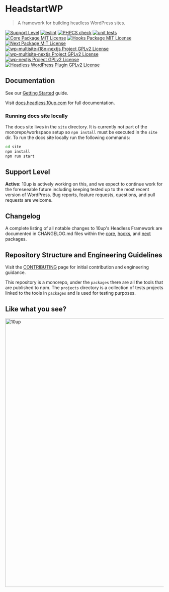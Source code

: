 
# HeadstartWP

> A framework for building headless WordPress sites.

[![Support Level](https://img.shields.io/badge/support-active-green.svg)](#support-level) [![eslint](https://github.com/10up/headless/actions/workflows/eslint.yml/badge.svg)](https://github.com/10up/headless/actions/workflows/eslint.yml) [![PHPCS check](https://github.com/10up/headless/actions/workflows/phpcs.yml/badge.svg)](https://github.com/10up/headless/actions/workflows/phpcs.yml) [![unit tests](https://github.com/10up/headless/actions/workflows/unit-tests.yml/badge.svg)](https://github.com/10up/headless/actions/workflows/unit-tests.yml)
[![Core Package MIT License](https://img.shields.io/badge/core%20package-MIT-green)](https://github.com/10up/headless/blob/develop/packages/core/LICENSE.md) [![Hooks Package MIT License](https://img.shields.io/badge/hooks%20package-MIT-green)](https://github.com/10up/headless/blob/develop/packages/hooks/LICENSE.md) [![Next Package MIT License](https://img.shields.io/badge/next%20package-MIT-green)](https://github.com/10up/headless/blob/develop/packages/next/LICENSE.md)
[![wp-multisite-i18n-nextjs Project GPLv2 License](https://img.shields.io/badge/wp--multisite--i18n--nextjs%20project-GPLv2-orange)](https://github.com/10up/headless/blob/develop/projects/wp-multisite-i18n-nextjs/LICENSE.md) [![wp-multisite-nextjs Project GPLv2 License](https://img.shields.io/badge/wp--multisite--nextjs%20project-GPLv2-orange)](https://github.com/10up/headless/blob/develop/projects/wp-multisite-nextjs/LICENSE.md) [![wp-nextjs Project GPLv2 License](https://img.shields.io/badge/wp--nextjs%20package-GPLv2-orange)](https://github.com/10up/headless/blob/develop/projects/wp-nextjs/LICENSE.md)
[![Headless WordPress Plugin GPLv2 License](https://img.shields.io/badge/Headless%20WordPress%20plugin-GPLv2-orange)](https://github.com/10up/headless/blob/develop/wp/tenup-headless-wp/LICENSE.md)

## Documentation

See our [Getting Started](http://docs.headless.10up.com/docs/getting-started/quick-setup/) guide.

Visit [docs.headless.10up.com](https://docs.headless.10up.com) for full documentation.

### Running docs site locally

The docs site lives in the `site` directory. It is currently not part of the monorepo/workspace setup so `npm install` must be executed in the `site` dir. To run the docs site locally run the following commands:

```bash
cd site
npm install
npm run start
```

## Support Level

**Active:** 10up is actively working on this, and we expect to continue work for the foreseeable future including keeping tested up to the most recent version of WordPress.  Bug reports, feature requests, questions, and pull requests are welcome.

## Changelog

A complete listing of all notable changes to 10up's Headless Framework are documented in CHANGELOG.md files within the [core](https://github.com/10up/headless/blob/develop/packages/core/CHANGELOG.md), [hooks](https://github.com/10up/headless/blob/develop/packages/hooks/CHANGELOG.md), and [next](https://github.com/10up/headless/blob/develop/packages/next/CHANGELOG.md) packages.

## Repository Structure and Engineering Guidelines

Visit the [CONTRIBUTING](/CONTRIBUTING.md) page for initial contribution and engineering guidance.

This repository is a monorepo, under the `packages` there are all the tools that are published to npm. The `projects` directory is a collection of tests projects linked to the tools in `packages` and is used for testing purposes.

## Like what you see?

<a href="http://10up.com/contact/"><img src="https://10up.com/uploads/2016/10/10up-Github-Banner.png" width="850" alt="10up" /></a>
